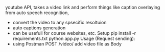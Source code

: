 youtube API, takes a video link and perform things like caption overlaying from auto speech recognition,
- convert the video to any spsecific resoltuion
- auto captions generation
- can be usefull for course websites, etc.
Setup
pip install -r requirements.txt
python app.py
Usage (Request sending):
- using Postman
POST <addressOfHost>/video/
add video file as Body
